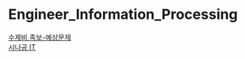 # Engineer_Information_Processing

[수제비 족보-예상문제](https://cafe.naver.com/soojebi?iframe_url=/ArticleList.nhn%3Fsearch.clubid=29835300%26search.menuid=58%26search.boardtype=L)
<br>
[시나공 IT](https://www.sinagong.co.kr/)
